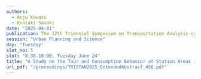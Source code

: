 ```yaml
---
authors:
  - Anju Kawazu
  - Kuniaki Sasaki
date: "2025-04-01"
publication: The 12th Triennial Symposium on Transportation Analysis conference
session: "Urban Planning and Science"
day: "Tuesday"
slot_no: 5
slot: "8:30-10:00, Tuesday June 24"
title: "A Study on the Tour and Consumption Behavior at Station Areas in Considering the Green Coverage"
url_pdf: "/proceedings/TRISTAN2025_ExtendedAbstract_456.pdf"
---
```

